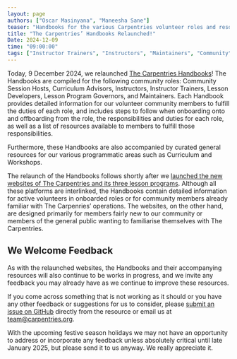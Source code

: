 ```yaml
---
layout: page
authors: ["Oscar Masinyana", "Maneesha Sane"]
teaser: "Handbooks for the various Carpentries volunteer roles and resources are relaunched today!"
title: "The Carpentries’ Handbooks Relaunched!"
Date: 2024-12-09
time: "09:00:00"
tags: ["Instructor Trainers", "Instructors", "Maintainers", "Community", "Handbook"]
---
```


Today, 9 December 2024, we relaunched [The Carpentries Handbooks](https://docs.carpentries.org/)! The Handbooks are compiled for the following community roles: Community Session Hosts, Curriculum Advisors, Instructors, Instructor Trainers, Lesson Developers, Lesson Program Governors, and Maintainers. Each Handbook provides detailed information for our volunteer community members to fulfill the duties of each role, and includes steps to follow when onboarding onto and offboarding from the role, the responsibilities and duties for each role, as well as a list of resources available to members to fulfill those responsibilities. 

Furthermore, these Handbooks are also accompanied by curated general resources for our various programmatic areas such as Curriculum and Workshops. 

The relaunch of the Handbooks follows shortly after we [launched the new websites of The Carpentries and its three lesson programs](https://carpentries.org/blog/2024/11/the-carpentries-websites-relaunched/). Although all these platforms are interlinked, the Handbooks contain detailed information for active volunteers in onboarded roles or for community members already familiar with The Carpenries’ operations. The websites, on the other hand, are designed primarily for members fairly new to our community or members of the general public wanting to familiarise themselves with The Carpentries. 

## We Welcome Feedback
As with the relaunched websites, the Handbooks and their accompanying resources will also continue to be works in progress, and we invite any feedback you may already have as we continue to improve these resources. 

If you come across something that is not working as it should or you have any other feedback or suggestions for us to consider, please [submit an issue on GitHub](https://github.com/carpentries/docs.carpentries.org) directly from the resource or email us at [team@carpentries.org](mailto:team@carpentries.org).  

With the upcoming festive season holidays we may not have an opportunity to address or incorporate any feedback unless absolutely critical until late January 2025, but please send it to us anyway. We really appreciate it. 

